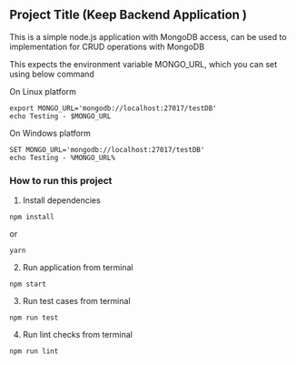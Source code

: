 ## Project Title (Keep Backend Application )
This is a simple node.js application with MongoDB access, can be used to implementation for CRUD operations with MongoDB

This expects the environment variable MONGO_URL, which you can set using below command 

On Linux platform
```
export MONGO_URL='mongodb://localhost:27017/testDB'
echo Testing - $MONGO_URL
```

On Windows platform
```
SET MONGO_URL='mongodb://localhost:27017/testDB'
echo Testing - %MONGO_URL%
```


### How to run this project

1. Install dependencies

```
npm install
```

or

```
yarn
```

2. Run application from terminal

```
npm start
```

3. Run test cases from terminal

```
npm run test
```

4. Run lint checks from terminal

```
npm run lint
```

